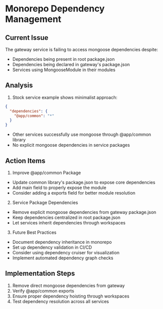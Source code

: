 # Monorepo Dependency Management

## Current Issue
The gateway service is failing to access mongoose dependencies despite:
- Dependencies being present in root package.json
- Dependencies being declared in gateway's package.json
- Services using MongooseModule in their modules

## Analysis
1. Stock service example shows minimalist approach:
```json
{
  "dependencies": {
    "@app/common": "*"
  }
}
```
- Other services successfully use mongoose through @app/common library
- No explicit mongoose dependencies in service packages

## Action Items
1. Improve @app/common Package
- Update common library's package.json to expose core dependencies
- Add main field to properly expose the module
- Consider adding a exports field for better module resolution

2. Service Package Dependencies
- Remove explicit mongoose dependencies from gateway package.json
- Keep dependencies centralized in root package.json
- Let services inherit dependencies through workspaces

3. Future Best Practices
- Document dependency inheritance in monorepo
- Set up dependency validation in CI/CD
- Consider using dependency cruiser for visualization
- Implement automated dependency graph checks

## Implementation Steps
1. Remove direct mongoose dependencies from gateway
2. Verify @app/common exports
3. Ensure proper dependency hoisting through workspaces
4. Test dependency resolution across all services
